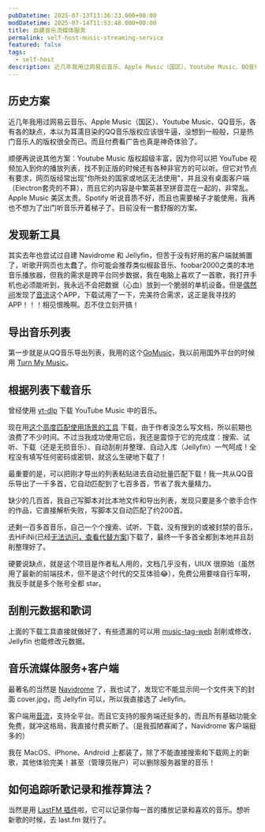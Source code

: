 ```yaml
---
pubDatetime: 2025-07-13T13:36:23.000+08:00
modDatetime: 2025-07-14T11:53:48.000+08:00
title: 自建音乐流媒体服务
permalink: self-host-music-streaming-service
featured: false
tags:
  - self-host
description: 近几年我用过网易云音乐、Apple Music（国区）、Youtube Music、QQ音乐，各有各的缺点，本以为耳濡目染的QQ音乐版权应该很牛逼，没想到一般般，只是热门音乐人的版权很全而已。而且付费看广告也真是神奇体验了。
---
```


## 历史方案

近几年我用过网易云音乐、Apple Music（国区）、Youtube Music、QQ音乐，各有各的缺点，本以为耳濡目染的QQ音乐版权应该很牛逼，没想到一般般，只是热门音乐人的版权很全而已。而且付费看广告也真是神奇体验了。

顺便再说说其他方案：Youtube Music 版权超级丰富，因为你可以把 YouTube 视频加入到你的播放列表，找不到正版的时候还有各种非官方的可以听。但它对节点有要求，网页版经常出现"你所处的国家或地区无法使用"，并且没有桌面客户端（Electron套壳的不算），而且它的内容是中繁英甚至拼音混在一起的，非常乱。Apple Music 美区太贵。Spotify 听说音质不好，而且也需要梯子才能使用，我再也不想为了出门听音乐开着梯子了。目前没有一套舒服的方案。

## 发现新工具

其实去年也尝试过自建 Navidrome 和 Jellyfin，但苦于没有好用的客户端就搁置了，听歌开网页也太蠢了。你可能会推荐类似椒盐音乐、foobar2000之类的本地音乐播放器，但我的需求是跨平台同步数据，我在电脑上喜欢了一首歌，我打开手机也必须能听到，我永远不会把数据（心血）放到一个脆弱的单机设备。但是[偶然间](https://www.v2ex.com/t/1138748)发现了[音流](https://github.com/gitbobobo/StreamMusic)这个APP，下载试用了一下，完美符合需求，这正是我寻找的 APP！！！相见恨晚啊。忍不住立刻开搞！

## 导出音乐列表

第一步就是从QQ音乐导出列表，我用的这个[GoMusic](https://github.com/Bistutu/GoMusic)，我以前用国外平台的时候用 [Turn My Music](https://www.tunemymusic.com/)。

## 根据列表下载音乐

曾经使用 [yt-dlp](https://github.com/yt-dlp/yt-dlp) 下载 YouTube Music 中的音乐。

现在用[这个高度匹配使用场景的工具](https://github.com/59799517/simple_sq_musuc_plus) 下载，由于作者没怎么写文档，所以前期也浪费了不少时间。不过当我成功使用它后，我还是震惊于它的完成度：搜索、试听、下载（还是无损音乐）、自动刮削并整理、自动入库（Jellyfin）一气呵成！全程没有填写任何密码或密钥，就这么生硬地下载了！

最重要的是，可以把刚才导出的列表粘贴进去自动批量匹配下载！我一共从QQ音乐导出了一千多首，它自动匹配到了七百多首，节省了我大量精力。

缺少的几百首，我自己写脚本对比本地文件和导出列表，发现只要是多个歌手合作的作品，它直接解析失败，写脚本又自动匹配了约200首。

还剩一百多首音乐，自己一个个搜索、试听、下载，没有搜到的或被封禁的音乐，去HiFiNi(已经[无法访问，查看代替方案](https://v2ex.com/t/1143866))下载了，最终一千多首全都到本地并且刮削整理好了。

硬要说缺点，就是这个项目是作者私人用的，文档几乎没有，UIUX 很原始（虽然用了最新的前端技术，但不是这个时代的交互体验😂），免费公用要啥自行车啊，我反手就是多个账号全都 star。

## 刮削元数据和歌词

上面的下载工具直接就做好了，有些遗漏的可以用 [music-tag-web](https://github.com/xhongc/music-tag-web) 刮削或修改，Jellyfin 也能修改元数据。

## 音乐流媒体服务+客户端

最著名的当然是 [Navidrome](https://github.com/navidrome/navidrome) 了，我也试了，发现它不能显示同一个文件夹下的封面 cover.jpg，而 Jellyfin 可以，所以我直接选了 Jellyfin。

客户端用[音流](https://github.com/gitbobobo/StreamMusic)，支持全平台。而且它支持的服务端还挺多的，而且所有基础功能全免费，就冲这格局，我直接付费买断了。（是我孤陋寡闻了，Navidrome 客户端挺多的）

我在 MacOS、iPhone、Android 上都装了，除了不能直接搜索和下载网上的新歌，其他体验完美！甚至（管理员账户）可以删除服务器里的音乐！

## 如何追踪听歌记录和推荐算法？

当然是用 [LastFM 插件](https://github.com/jesseward/jellyfin-plugin-lastfm)啦，它可以记录你每一首的播放记录和喜欢的音乐。想听新歌的时候，去 last.fm 就行了。
